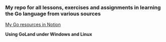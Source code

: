 ### My repo for all lessons, exercises and assignments in learning the Go language from various sources

[My Go resources in Notion](https://www.notion.so/Go-a15dbdcbe40f4d40b4c41a71913e302c)

**Using GoLand under Windows and Linux**




